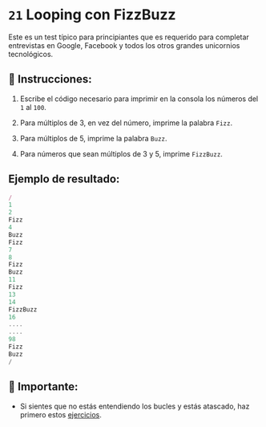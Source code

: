 # `21` Looping con FizzBuzz

Este es un test típico para principiantes que es requerido para completar entrevistas en Google, Facebook y todos los otros grandes unicornios tecnológicos.

## 📝 Instrucciones:

1. Escribe el código necesario para imprimir en la consola los números del `1` al `100`.

2. Para múltiplos de 3, en vez del número, imprime la palabra `Fizz`.

3. Para múltiplos de 5, imprime la palabra `Buzz`. 

4. Para números que sean múltiplos de 3 y 5, imprime `FizzBuzz`.

## Ejemplo de resultado:

```js
/
1  
2  
Fizz  
4  
Buzz  
Fizz  
7  
8  
Fizz  
Buzz  
11  
Fizz  
13  
14  
FizzBuzz  
16  
....
....
98  
Fizz  
Buzz  
/
```

## 🔎 Importante:

+ Si sientes que no estás entendiendo los bucles y estás atascado, haz primero estos [ejercicios](https://gitpod.io/#https://github.com/4GeeksAcademy/javascript-arrays-exercises-tutorial).